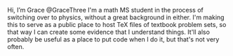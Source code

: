 Hi, I’m Grace @GraceThree
I'm a math MS student in the process of switching over to physics, without a great background in either.
I'm making this to serve as a public place to host TeX files of textbook problem sets, so that way I can create some evidence that I understand things.
It'll also probably be useful as a place to put code when I do it, but that's not very often.
